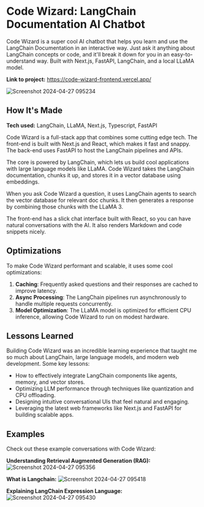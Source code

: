# Code Wizard: LangChain Documentation AI Chatbot

Code Wizard is a super cool AI chatbot that helps you learn and use the LangChain Documentation in an interactive way. Just ask it anything about LangChain concepts or code, and it'll break it down for you in an easy-to-understand way. Built with Next.js, FastAPI, LangChain, and a local LLaMA model.

**Link to project:** https://code-wizard-frontend.vercel.app/

![Screenshot 2024-04-27 095234](https://github.com/RutamBhagat/code_wizard_backend/assets/72187009/8c0bc093-2a29-4f00-bedc-1f164eb53b0a)


## How It's Made

**Tech used:** LangChain, LLaMA, Next.js, Typescript, FastAPI

Code Wizard is a full-stack app that combines some cutting edge tech. The front-end is built with Next.js and React, which makes it fast and snappy. The back-end uses FastAPI to host the LangChain pipelines and APIs.

The core is powered by LangChain, which lets us build cool applications with large language models like LLaMA. Code Wizard takes the LangChain documentation, chunks it up, and stores it in a vector database using embeddings.

When you ask Code Wizard a question, it uses LangChain agents to search the vector database for relevant doc chunks. It then generates a response by combining those chunks with the LLaMA 3.

The front-end has a slick chat interface built with React, so you can have natural conversations with the AI. It also renders Markdown and code snippets nicely.

## Optimizations

To make Code Wizard performant and scalable, it uses some cool optimizations:

1. **Caching**: Frequently asked questions and their responses are cached to improve latency.
2. **Async Processing**: The LangChain pipelines run asynchronously to handle multiple requests concurrently.
3. **Model Optimization**: The LLaMA model is optimized for efficient CPU inference, allowing Code Wizard to run on modest hardware.

## Lessons Learned

Building Code Wizard was an incredible learning experience that taught me so much about LangChain, large language models, and modern web development. Some key lessons:

- How to effectively integrate LangChain components like agents, memory, and vector stores.
- Optimizing LLM performance through techniques like quantization and CPU offloading.
- Designing intuitive conversational UIs that feel natural and engaging.
- Leveraging the latest web frameworks like Next.js and FastAPI for building scalable apps.

## Examples

Check out these example conversations with Code Wizard:

**Understanding Retrieval Augmented Generation (RAG):**
![Screenshot 2024-04-27 095356](https://github.com/RutamBhagat/code_wizard_backend/assets/72187009/d99ab750-2723-4caa-af01-336c38e1c015)

**What is Langchain:**
![Screenshot 2024-04-27 095418](https://github.com/RutamBhagat/code_wizard_backend/assets/72187009/38f3bcd2-e135-487b-a81e-5563302f7b04)

**Explaining LangChain Expression Language:**
![Screenshot 2024-04-27 095430](https://github.com/RutamBhagat/code_wizard_backend/assets/72187009/fb16a35e-d619-4332-a3c1-3cc211069c1f)

